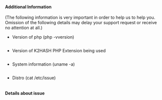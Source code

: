 #### Additional Information
(The following information is very important in order to help us to help you. Omission of the following details may delay your support request or receive no attention at all.)

- Version of php (php -vversion)
 ```
 ```

- Version of K2HASH PHP Extension being used
 ```
 ```

- System information (uname -a)
 ```
 ```

- Distro (cat /etc/issue)
 ```
 ```

#### Details about issue
